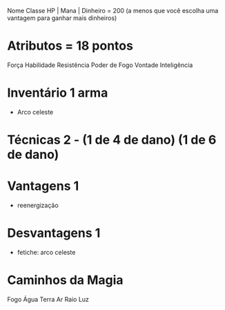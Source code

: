 Nome
Classe
HP | 
Mana | 
Dinheiro = 200 (a menos que você escolha uma vantagem para ganhar mais dinheiros) 
# Atributos = 18 pontos
Força
Habilidade
Resistência
Poder de Fogo
Vontade 
Inteligência
# Inventário 1 arma
- Arco celeste
# Técnicas 2 - (1 de 4 de dano) (1 de 6 de dano)

# Vantagens 1
- reenergização
# Desvantagens 1
- fetiche: arco celeste
# Caminhos da Magia 
Fogo 
Água 
Terra
Ar
Raio
Luz